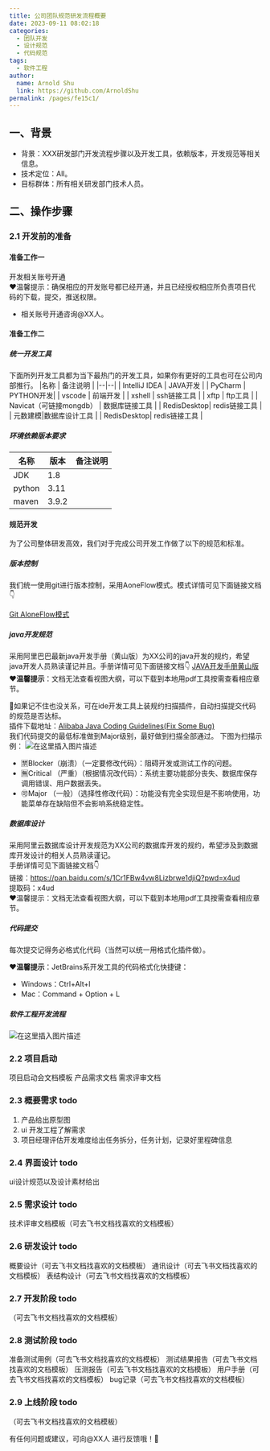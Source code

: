 ```yaml
---
title: 公司团队规范研发流程概要
date: 2023-09-11 08:02:18
categories: 
  - 团队开发
  - 设计规范
  - 代码规范
tags: 
  - 软件工程
author: 
  name: Arnold Shu
  link: https://github.com/ArnoldShu
permalink: /pages/fe15c1/
---
```



## 一、背景

- 背景：XXX研发部门开发流程步骤以及开发工具，依赖版本，开发规范等相关信息。
- 技术定位：All。
- 目标群体：所有相关研发部门技术人员。

## 二、操作步骤
### 2.1 开发前的准备
#### 准备工作一

开发相关账号开通<br>
❤️温馨提示：确保相应的开发账号都已经开通，并且已经授权相应所负责项目代码的下载，提交，推送权限。<br>
- 相关账号开通咨询@XX人。

#### 准备工作二

##### 统一开发工具

下面所列开发工具都为当下最热门的开发工具，如果你有更好的工具也可在公司内部推行。
|名称  | 备注说明 |
|--|--|
| IntelliJ IDEA | JAVA开发 |
| PyCharm | PYTHON开发|
| vscode | 前端开发 |
| xshell | ssh链接工具 |
| xftp | ftp工具 |
| Navicat（可链接mongdb） | 数据库链接工具 |
| RedisDesktop| redis链接工具 |
| 元数建模|数据库设计工具 |
| RedisDesktop| redis链接工具 |



##### 环境依赖版本要求
|名称  | 版本 |备注说明 |
|--|--|--|
|JDK  |1.8  | |
|python|3.11  | |
|maven |3.9.2  | |



#### 规范开发
为了公司整体研发高效，我们对于完成公司开发工作做了以下的规范和标准。

##### 版本控制

我们统一使用git进行版本控制，采用AoneFlow模式。模式详情可见下面链接文档👇

[Git AloneFlow模式](https://bestarnold.com/pages/44097e/#aoneflow%E6%A8%A1%E5%BC%8F%E7%BB%84%E6%88%90)
##### java开发规范
采用阿里巴巴最新java开发手册（黄山版）为XX公司的java开发的规约，希望java开发人员熟读谨记并且。手册详情可见下面链接文档👇
[JAVA开发手册黄山版](https://github.com/alibaba/p3c)<br>
❤️**温馨提示**：文档无法查看视图大纲，可以下载到本地用pdf工具按需查看相应章节。<br>

🙋如果记不住也没关系，可在ide开发工具上装规约扫描插件，自动扫描提交代码的规范是否达标。<br>
插件下载地址：[Alibaba Java Coding Guidelines​(Fix Some Bug)​](https://plugins.jetbrains.com/plugin/22381-alibaba-java-coding-guidelines-fix-some-bug-)<br>
我们代码提交的最低标准做到Major级别，最好做到扫描全部通过。
下图为扫描示例：
![在这里插入图片描述](https://fastly.jsdelivr.net/gh/ArnoldShu/cdn/04.more/041.tips/0414/1.png)

- 🈲Blocker（崩溃）（一定要修改代码）：阻碍开发或测试工作的问题。
- 🈚Critical （严重）（根据情况改代码）：系统主要功能部分丧失、数据库保存调用错误、用户数据丢失。
- 🉑Major （一般）（选择性修改代码）：功能没有完全实现但是不影响使用，功能菜单存在缺陷但不会影响系统稳定性。

##### 数据库设计

采用阿里云数据库设计开发规范为XX公司的数据库开发的规约，希望涉及到数据库开发设计的相关人员熟读谨记。<br>
手册详情可见下面链接文档👇<br>
链接：[https://pan.baidu.com/s/1Cr1FBw4vw8Lizbrwe1djiQ?pwd=x4ud ](https://pan.baidu.com/s/1Cr1FBw4vw8Lizbrwe1djiQ?pwd=x4ud)<br>
提取码：x4ud <br>
❤️温馨提示：文档无法查看视图大纲，可以下载到本地用pdf工具按需查看相应章节。

##### 代码提交

每次提交记得务必格式化代码（当然可以统一用格式化插件做）。<br>

❤️**温馨提示**：JetBrains系开发工具的代码格式化快捷键：
- Windows：Ctrl+Alt+l
- Mac：Command + Option + L

##### 软件工程开发流程
![在这里插入图片描述](https://fastly.jsdelivr.net/gh/ArnoldShu/cdn/04.more/041.tips/0414/2.jpg)


### 2.2 项目启动

项目启动会文档模板
产品需求文档
需求评审文档

### 2.3 概要需求 todo

1. 产品给出原型图
2. ui 开发工程了解需求
3. 项目经理评估开发难度给出任务拆分，任务计划，记录好里程碑信息

### 2.4 界面设计 todo

ui设计规范以及设计素材给出

### 2.5 需求设计 todo

技术评审文档模板（可去飞书文档找喜欢的文档模板）

### 2.6 研发设计 todo

概要设计（可去飞书文档找喜欢的文档模板）
通讯设计（可去飞书文档找喜欢的文档模板）
表结构设计（可去飞书文档找喜欢的文档模板）

### 2.7 开发阶段 todo
（可去飞书文档找喜欢的文档模板）
### 2.8 测试阶段 todo

准备测试用例（可去飞书文档找喜欢的文档模板）
测试结果报告（可去飞书文档找喜欢的文档模板）
压测报告（可去飞书文档找喜欢的文档模板）
用户手册（可去飞书文档找喜欢的文档模板）
bug记录（可去飞书文档找喜欢的文档模板）

### 2.9 上线阶段 todo

（可去飞书文档找喜欢的文档模板）


有任何问题或建议，可向@XX人 进行反馈哦！👏








        
